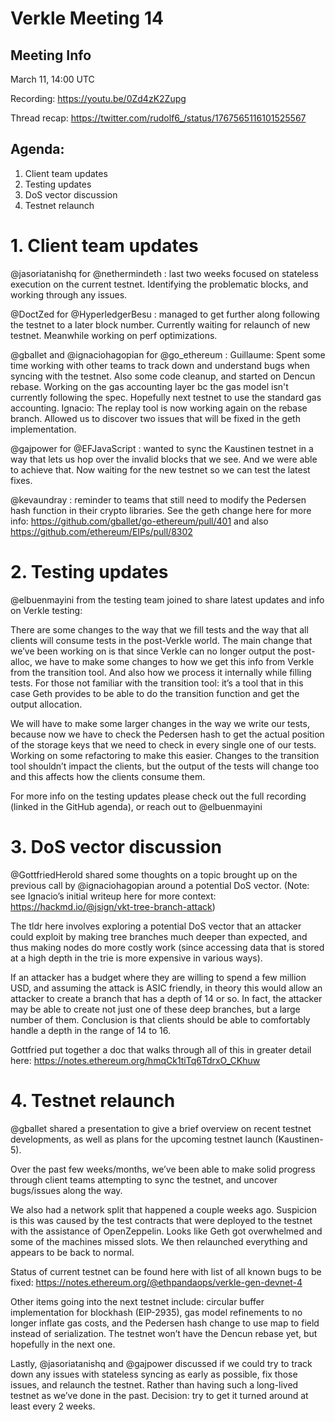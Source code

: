 # Verkle Meeting 14

## Meeting Info

March 11, 14:00 UTC

Recording: https://youtu.be/0Zd4zK2Zupg

Thread recap: https://twitter.com/rudolf6_/status/1767565116101525567

## Agenda:

1. Client team updates
2. Testing updates
3. DoS vector discussion
4. Testnet relaunch


# 1. Client team updates

@jasoriatanishq
 for 
@nethermindeth
: last two weeks focused on stateless execution on the current testnet. Identifying the problematic blocks, and working through any issues.

@DoctZed
 for 
@HyperledgerBesu
: managed to get further along following the testnet to a later block number. Currently waiting for relaunch of new testnet. Meanwhile working on perf optimizations.

@gballet
 and 
@ignaciohagopian
 for 
@go_ethereum
: 
Guillaume: Spent some time working with other teams to track down and understand bugs when syncing with the testnet. Also some code cleanup, and started on Dencun rebase. Working on the gas accounting layer bc the gas model isn't currently following the spec. Hopefully next testnet to use the standard gas accounting.
Ignacio: The replay tool is now working again on the rebase branch. Allowed us to discover two issues that will be fixed in the geth implementation.

@gajpower
 for 
@EFJavaScript
: wanted to sync the Kaustinen testnet in a way that lets us hop over the invalid blocks that we see. And we were able to achieve that. Now waiting for the new testnet so we can test the latest fixes.

@kevaundray
: reminder to teams that still need to modify the Pedersen hash function in their crypto libraries. See the geth change here for more info: https://github.com/gballet/go-ethereum/pull/401 and also https://github.com/ethereum/EIPs/pull/8302


# 2. Testing updates

@elbuenmayini
 from the testing team joined to share latest updates and info on Verkle testing:

There are some changes to the way that we fill tests and the way that all clients will consume tests in the post-Verkle world. The main change that we’ve been working on is that since Verkle can no longer output the post-alloc, we have to make some changes to how we get this info from Verkle from the transition tool. And also how we process it internally while filling tests. For those not familiar with the transition tool: it’s a tool that in this case Geth provides to be able to do the transition function and get the output allocation.

We will have to make some larger changes in the way we write our tests, because now we have to check the Pedersen hash to get the actual position of the storage keys that we need to check in every single one of our tests. Working on some refactoring to make this easier. Changes to the transition tool shouldn’t impact the clients, but the output of the tests will change too and this affects how the clients consume them.

For more info on the testing updates please check out the full recording (linked in the GitHub agenda), or reach out to 
@elbuenmayini



# 3. DoS vector discussion

@GottfriedHerold
 shared some thoughts on a topic brought up on the previous call by 
@ignaciohagopian
 around a potential DoS vector. (Note: see Ignacio’s initial writeup here for more context: https://hackmd.io/@jsign/vkt-tree-branch-attack)

The tldr here involves exploring a potential DoS vector that an attacker could exploit by making tree branches much deeper than expected, and thus making nodes do more costly work (since accessing data that is stored at a high depth in the trie is more expensive in various ways).

If an attacker has a budget where they are willing to spend a few million USD, and assuming the attack is ASIC friendly, in theory this would allow an attacker to create a branch that has a depth of 14 or so. In fact, the attacker may be able to create not just one of these deep branches, but a large number of them. Conclusion is that clients should be able to comfortably handle a depth in the range of 14 to 16.

Gottfried put together a doc that walks through all of this in greater detail here: https://notes.ethereum.org/hmqCk1tiTq6TdrxO_CKhuw

# 4. Testnet relaunch

@gballet
 shared a presentation to give a brief overview on recent testnet developments, as well as plans for the upcoming testnet launch (Kaustinen-5).


Over the past few weeks/months, we’ve been able to make solid progress through client teams attempting to sync the testnet, and uncover bugs/issues along the way.

We also had a network split that happened a couple weeks ago. Suspicion is this was caused by the test contracts that were deployed to the testnet with the assistance of OpenZeppelin. Looks like Geth got overwhelmed and some of the machines missed slots. We then relaunched everything and appears to be back to normal.

Status of current testnet can be found here with list of all known bugs to be fixed: https://notes.ethereum.org/@ethpandaops/verkle-gen-devnet-4

Other items going into the next testnet include: circular buffer implementation for blockhash (EIP-2935), gas model refinements to no longer inflate gas costs, and the Pedersen hash change to use map to field instead of serialization. The testnet won’t have the Dencun rebase yet, but hopefully in the next one. 

Lastly, 
@jasoriatanishq
 and 
@gajpower
 discussed if we could try to track down any issues with stateless syncing as early as possible, fix those issues, and relaunch the testnet. Rather than having such a long-lived testnet as we’ve done in the past. Decision: try to get it turned around at least every 2 weeks.
